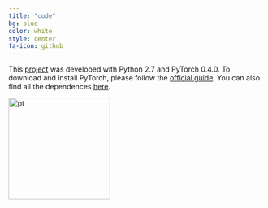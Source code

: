 ```yaml
---
title: "code"
bg: blue
color: white
style: center
fa-icon: github
---
```


This [project](https://github.com/miqueltubau/Wav2Pix.git) was developed with Python 2.7 and PyTorch 0.4.0. To download and install PyTorch, please follow the [official guide](https://pytorch.org/). You can also find all the dependences <a href="assets/requirements.txt" download>here</a>.

<img src="https://images.duckduckgo.com/iu/?u=https%3A%2F%2Fdevblogs.nvidia.com%2Fparallelforall%2Fwp-content%2Fuploads%2F2017%2F04%2Flogo.png&f=1" alt="pt" style="width: 200px;"/>
